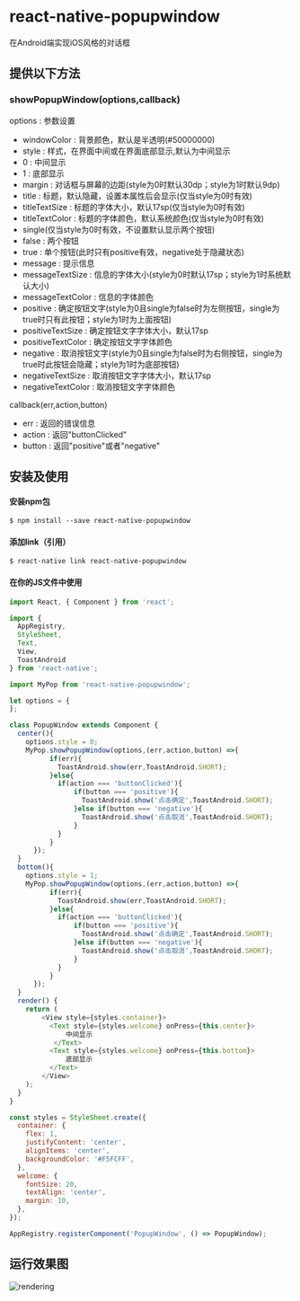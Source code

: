 # react-native-popupwindow
在Android端实现iOS风格的对话框

## 提供以下方法

### showPopupWindow(options,callback)
options : 参数设置
 * windowColor : 背景颜色，默认是半透明(#50000000)
 * style : 样式，在界面中间或在界面底部显示,默认为中间显示
  * 0 : 中间显示
  * 1 : 底部显示
 * margin : 对话框与屏幕的边距(style为0时默认30dp；style为1时默认9dp)
 * title : 标题，默认隐藏，设置本属性后会显示(仅当style为0时有效)
 * titleTextSize : 标题的字体大小，默认17sp(仅当style为0时有效)
 * titleTextColor : 标题的字体颜色，默认系统颜色(仅当style为0时有效)
 * single(仅当style为0时有效，不设置默认显示两个按钮)
  * false : 两个按钮
  * true : 单个按钮(此时只有positive有效，negative处于隐藏状态)
 * message : 提示信息
 * messageTextSize : 信息的字体大小(style为0时默认17sp；style为1时系统默认大小)
 * messageTextColor : 信息的字体颜色
 * positive : 确定按钮文字(style为0且single为false时为左侧按钮，single为true时只有此按钮；style为1时为上面按钮)
 * positiveTextSize : 确定按钮文字字体大小，默认17sp
 * positiveTextColor : 确定按钮文字字体颜色
 * negative : 取消按钮文字(style为0且single为false时为右侧按钮，single为true时此按钮会隐藏；style为1时为底部按钮)
 * negativeTextSize : 取消按钮文字字体大小，默认17sp
 * negativeTextColor : 取消按钮文字字体颜色

callback(err,action,button)
* err : 返回的错误信息
* action : 返回"buttonClicked"
* button : 返回"positive"或者"negative"

## 安装及使用

#### 安装npm包

```shell
$ npm install --save react-native-popupwindow
```

#### 添加link（引用）

```shell
$ react-native link react-native-popupwindow
```

#### 在你的JS文件中使用 

```javascript
import React, { Component } from 'react';

import {
  AppRegistry,
  StyleSheet,
  Text,
  View,
  ToastAndroid
} from 'react-native';

import MyPop from 'react-native-popupwindow';

let options = {
};

class PopupWindow extends Component {
  center(){
    options.style = 0;
    MyPop.showPopupWindow(options,(err,action,button) =>{
          if(err){
            ToastAndroid.show(err,ToastAndroid.SHORT);
          }else{
            if(action === 'buttonClicked'){
                if(button === 'positive'){
                  ToastAndroid.show('点击确定',ToastAndroid.SHORT);
                }else if(button === 'negative'){
                  ToastAndroid.show('点击取消',ToastAndroid.SHORT);
                }
            }
          }
      });
  }
  bottom(){
    options.style = 1;
    MyPop.showPopupWindow(options,(err,action,button) =>{
          if(err){
            ToastAndroid.show(err,ToastAndroid.SHORT);
          }else{
            if(action === 'buttonClicked'){
                if(button === 'positive'){
                  ToastAndroid.show('点击确定',ToastAndroid.SHORT);
                }else if(button === 'negative'){
                  ToastAndroid.show('点击取消',ToastAndroid.SHORT);
                }
            }
          }
      });
  }
  render() {
    return (
        <View style={styles.container}>
          <Text style={styles.welcome} onPress={this.center}>
              中间显示
           </Text>
          <Text style={styles.welcome} onPress={this.bottom}>
              底部显示
          </Text>
        </View>
    );
  }
}

const styles = StyleSheet.create({
  container: {
    flex: 1,
    justifyContent: 'center',
    alignItems: 'center',
    backgroundColor: '#F5FCFF',
  },
  welcome: {
    fontSize: 20,
    textAlign: 'center',
    margin: 10,
  },
});

AppRegistry.registerComponent('PopupWindow', () => PopupWindow);
```

## 运行效果图

![rendering](/popup.gif)
